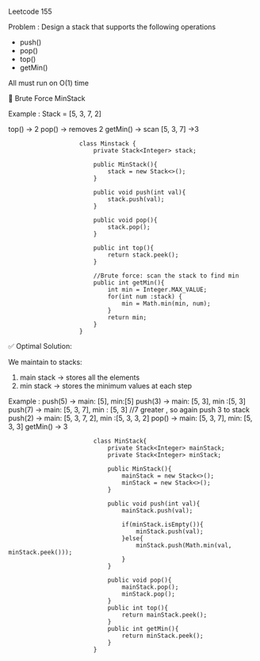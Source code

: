 Leetcode 155

Problem : Design a stack that supports the following operations

- push()
- pop()
- top()
- getMin()

All must run on O(1) time

🔹 Brute Force MinStack

Example : Stack = [5, 3, 7, 2]

top() -> 2
pop() -> removes 2
getMin() -> scan [5, 3, 7] ->3

                        class Minstack {
                            private Stack<Integer> stack;

                            public MinStack(){
                                stack = new Stack<>();
                            }

                            public void push(int val){
                                stack.push(val);
                            }

                            public void pop(){
                                stack.pop();
                            }

                            public int top(){
                                return stack.peek();
                            }

                            //Brute force: scan the stack to find min
                            public int getMin(){
                                int min = Integer.MAX_VALUE;
                                for(int num :stack) {
                                    min = Math.min(min, num);
                                }
                                return min;
                            }
                        }

✅ Optimal Solution:

We maintain to stacks:
1. main stack -> stores all the elements
2. min stack -> stores the minimum values at each step

Example : 
push(5) -> main: [5], min:[5]
push(3) -> main: [5, 3], min :[5, 3]
push(7) -> main: [5, 3, 7], min : [5, 3]        //7 greater , so again push 3 to stack
push(2) -> main: [5, 3, 7, 2], min :[5, 3, 3, 2]
pop() -> main: [5, 3, 7], min: [5, 3, 3]
getMin() -> 3

                            class MinStack{
                                private Stack<Integer> mainStack;
                                private Stack<Integer> minStack;

                                public MinStack(){
                                    mainStack = new Stack<>();
                                    minStack = new Stack<>();
                                }

                                public void push(int val){
                                    mainStack.push(val);

                                    if(minStack.isEmpty()){
                                        minStack.push(val);
                                    }else{
                                        minStack.push(Math.min(val, minStack.peek()));
                                    }
                                }

                                public void pop(){
                                    mainStack.pop();
                                    minStack.pop();
                                }
                                public int top(){
                                    return mainStack.peek();
                                }
                                public int getMin(){
                                    return minStack.peek();
                                }
                            }

